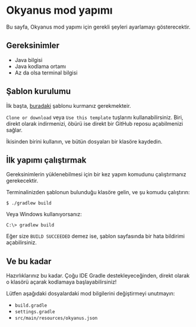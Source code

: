# Okyanus mod yapımı

Bu sayfa, Okyanus mod yapımı için gerekli şeyleri ayarlamayı gösterecektir.

## Gereksinimler

- Java bilgisi
- Java kodlama ortamı
- Az da olsa terminal bilgisi

## Şablon kurulumu

İlk başta, [buradaki](https://github.com/okyanus-mc/template) şablonu kurmanız
gerekmekteir.

`Clone or download` veya `Use this template` tuşlarını kullanabilirsiniz. Biri,
direkt olarak indirmenizi, öbürü ise direkt bir GitHub reposu açabilmenizi sağlar.

İkisinden birini kullanın, ve bütün dosyaları bir klasöre kaydedin.

## İlk yapımı çalıştırmak

Gereksinimlerin yüklenebilmesi için bir kez yapım komudunu çalıştırmanız
gerekecektir.

Terminalinizden şablonun bulunduğu klasöre gelin, ve şu komudu çalıştırın:

```
$ ./gradlew build
```

Veya Windows kullanıyorsanız:

```
C:\> gradlew build
```

Eğer size `BUILD SUCCEEDED` demez ise, şablon sayfasında bir hata bildirimi
açabilirsiniz.

## Ve bu kadar

Hazırlıklarınız bu kadar. Çoğu IDE Gradle destekleyeceğinden, direkt olarak o
klasörü açarak kodlamaya başlayabilirsiniz!

Lütfen aşağıdaki dosyalardaki mod bilgilerini değiştirmeyi unutmayın:

- `build.gradle`
- `settings.gradle`
- `src/main/resources/okyanus.json`
